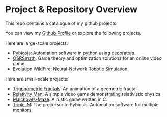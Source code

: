 # Project & Repository Overview


This repo contains a catalogue of my github projects.

You can view my [Github Profile](https://github.com/Palfore) or explore the following projects.

Here are large-scale projects:
- [Pybiosis](https://github.com/Palfore/Pybiosis): Automation software in python using decorators.
- [OSRSmath](https://github.com/Palfore/OSRSmath): Game theory and optimization solutions for an online video game.
- [Evolution WildFire](https://github.com/Palfore/Evolution-WildFire): Neural-Network Robotic Simulation.

Here are small-scale projects:
- [Trigonometric Fractals](https://github.com/Palfore/Trigonometric-Fractal): An animation of a geometric fractal.
- [Relativity Man](https://github.com/Palfore/Relativity-Man): A simple video game demonstrating relativistic physics.
- [Malchoves-Maze](https://github.com/Palfore/Malchoves-Maze): A rustic game written in C.
- [Triple-M](https://github.com/Palfore/Triple-M): The precursor to Pybiosis. Automation software for multiple monitors.


